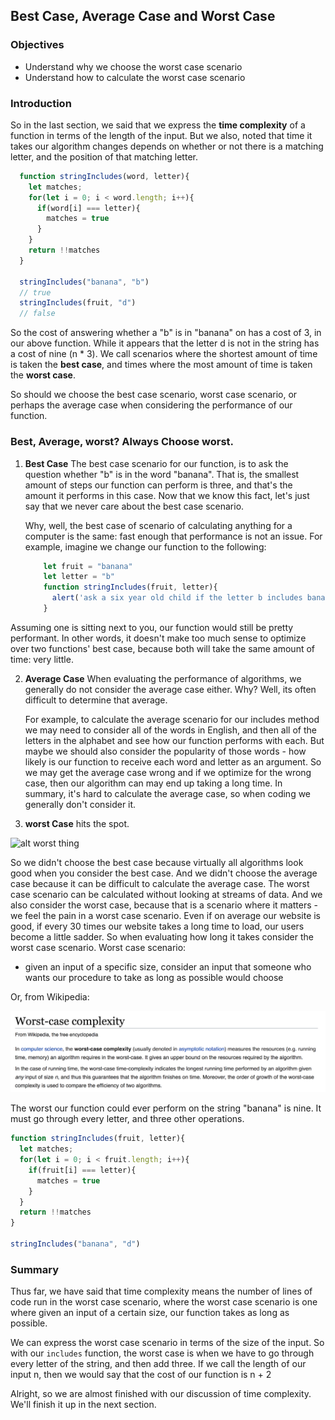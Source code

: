 ## Best Case, Average Case and Worst Case

### Objectives

* Understand why we choose the worst case scenario
* Understand how to calculate the worst case scenario

### Introduction

So in the last section, we said that we express the **time complexity** of a function in terms of the length of the input.  But we also, noted that time it takes our algorithm changes depends on whether or not there is a matching letter, and the position of that matching letter.  

```javascript
  function stringIncludes(word, letter){
    let matches;
    for(let i = 0; i < word.length; i++){
      if(word[i] === letter){
        matches = true
      }
    }
    return !!matches
  }

  stringIncludes("banana", "b")
  // true
  stringIncludes(fruit, "d")
  // false
```



So the cost of answering whether a "b" is in "banana" on has a cost of 3, in our above function.  While it appears that the letter d is not in the string has a cost of nine (n * 3).  We call scenarios where the shortest amount of time is taken the **best case**, and times where the most amount of time is taken the **worst case**. 

So should we choose the best case scenario, worst case scenario, or perhaps the average case when considering the performance of our function.  

### Best, Average, worst?  Always Choose worst.

1. **Best Case** The best case scenario for our function, is to ask the question whether "b" is in the word "banana".  That is, the smallest amount of steps our function can perform is three, and that's the amount it performs in this case.  Now that we know this fact, let's just say that we never care about the best case scenario.
	
	Why, well, the best case of scenario of calculating anything for a computer is the same: fast enough that performance is not an issue.  For example, imagine we change our function to the following:
	
	```javascript
		let fruit = "banana"
		let letter = "b"
		function stringIncludes(fruit, letter){
	      alert('ask a six year old child if the letter b includes banana')
	    }
	```
Assuming one is sitting next to you, our function would still be pretty performant.  In other words, it doesn't make too much sense to optimize over two functions' best case, because both will take the same amount of time: very little.  

2. **Average Case** When evaluating the performance of algorithms, we generally do not consider the average case either.  Why?  Well, its often difficult to determine that average.  

	For example, to calculate the average scenario for our includes method we may need to consider all of the words in English, and then all of the letters in the alphabet and see how our function performs with each.  But maybe we should also consider the popularity of those words - how likely is our function to receive each word and letter as an argument.  So we may get the average case wrong and if we optimize for the wrong case, then our algorithm can may end up taking a long time.  In summary, it's hard to calculate the average case, so when coding we generally don't consider it.

3. **worst Case** hits the spot. 

![alt worst thing](https://s3-us-west-2.amazonaws.com/curriculum-content/web-development/algorithms/worst-simpsons.jpg)

So we didn't choose the best case because virtually all algorithms look good when you consider the best case.  And we didn't choose the average case because it can be difficult to calculate the average case.  The worst case scenario can be calculated without looking at streams of data.  And we also consider the worst case, because that is a scenario where it matters - we feel the pain in a worst case scenario.  Even if on average our website is good, if every 30 times our website takes a long time to load, our users become a little sadder.  So when evaluating how long it takes consider the worst case scenario.  Worst case scenario:

  * given an input of a specific size, consider an input that someone who wants our procedure to take as long as possible would choose

Or, from Wikipedia: 

![](./worst-case.png)

The worst our function could ever perform on the string "banana" is nine.  It must go through every letter, and three other operations.

  ```javascript
  function stringIncludes(fruit, letter){
    let matches;
    for(let i = 0; i < fruit.length; i++){
      if(fruit[i] === letter){
        matches = true
      }
    }
    return !!matches
  }

  stringIncludes("banana", "d")
  ```


### Summary

Thus far, we have said that time complexity means the number of lines of code run in the worst case scenario, where the worst case scenario is one where given an input of a certain size, our function takes as long as possible.  

We can express the worst case scenario in terms of the size of the input.  So with our `includes` function, the worst case is when we have to go through every letter of the string, and then add three.  If we call the length of our input n, then we would say that the cost of our function is
  n + 2

Alright, so we are almost finished with our discussion of time complexity.  We'll finish it up in the next section.
